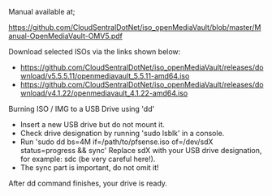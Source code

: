 Manual available at;

https://github.com/CloudSentralDotNet/iso_openMediaVault/blob/master/Manual-OpenMediaVault-OMV5.pdf


Download selected ISOs via the links shown below:
  
* https://github.com/CloudSentralDotNet/iso_openMediaVault/releases/download/v5.5.5.11/openmediavault_5.5.11-amd64.iso
* https://github.com/CloudSentralDotNet/iso_openMediaVault/releases/download/v4.1.22/openmediavault_4.1.22-amd64.iso 


Burning ISO / IMG to a USB Drive using 'dd'

* Insert a new USB drive but do not mount it.
* Check drive designation by running 'sudo lsblk' in a console.
* Run 'sudo dd bs=4M if=/path/to/pfsense.iso of=/dev/sdX status=progress && sync' 
  Replace sdX with your USB drive designation, for example: sdc (be very careful here!).
* The sync part is important, do not omit it!

After dd command finishes, your drive is ready.

